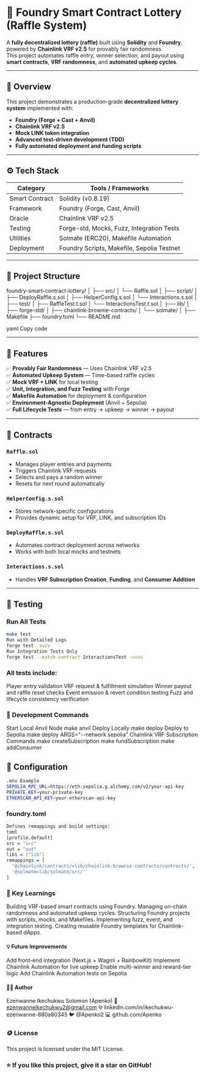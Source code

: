 # 🎰 Foundry Smart Contract Lottery (Raffle System)

A **fully decentralized lottery (raffle)** built using **Solidity** and **Foundry**, powered by **Chainlink VRF v2.5** for provably fair randomness.  
This project automates raffle entry, winner selection, and payout using **smart contracts**, **VRF randomness**, and **automated upkeep cycles**.

---

## 🧠 Overview

This project demonstrates a production-grade **decentralized lottery system** implemented with:
- **Foundry (Forge + Cast + Anvil)**
- **Chainlink VRF v2.5**
- **Mock LINK token integration**
- **Advanced test-driven development (TDD)**
- **Fully automated deployment and funding scripts**

---

## ⚙️ Tech Stack

| Category | Tools / Frameworks |
|-----------|--------------------|
| Smart Contract | Solidity (v0.8.19) |
| Framework | Foundry (Forge, Cast, Anvil) |
| Oracle | Chainlink VRF v2.5 |
| Testing | Forge-std, Mocks, Fuzz, Integration Tests |
| Utilities | Solmate (ERC20), Makefile Automation |
| Deployment | Foundry Scripts, Makefile, Sepolia Testnet |

---

## 📂 Project Structure

foundry-smart-contract-lottery/
│
├── src/
│ └── Raffle.sol
│
├── script/
│ ├── DeployRaffle.s.sol
│ ├── HelperConfig.s.sol
│ └── Interactions.s.sol
│
├── test/
│ ├── RaffleTest.t.sol
│ └── InteractionsTest.t.sol
│
├── lib/
│ ├── forge-std/
│ ├── chainlink-brownie-contracts/
│ └── solmate/
│
├── Makefile
├── foundry.toml
└── README.md

yaml
Copy code

---

## 🚀 Features

✅ **Provably Fair Randomness** — Uses Chainlink VRF v2.5  
✅ **Automated Upkeep System** — Time-based raffle cycles  
✅ **Mock VRF + LINK** for local testing  
✅ **Unit, Integration, and Fuzz Testing** with Forge  
✅ **Makefile Automation** for deployment & configuration  
✅ **Environment-Agnostic Deployment** (Anvil + Sepolia)  
✅ **Full Lifecycle Tests** — from entry → upkeep → winner → payout  

---

## 🧱 Contracts

### `Raffle.sol`
- Manages player entries and payments  
- Triggers Chainlink VRF requests  
- Selects and pays a random winner  
- Resets for next round automatically  

### `HelperConfig.s.sol`
- Stores network-specific configurations  
- Provides dynamic setup for VRF, LINK, and subscription IDs  

### `DeployRaffle.s.sol`
- Automates contract deployment across networks  
- Works with both local mocks and testnets  

### `Interactions.s.sol`
- Handles **VRF Subscription Creation**, **Funding**, and **Consumer Addition**  

---

## 🧪 Testing

### Run All Tests
```bash
make test
Run with Detailed Logs
forge test -vvvv
Run Integration Tests Only
forge test --match-contract InteractionsTest -vvvv
```

### All tests include:
Player entry validation
VRF request & fulfillment simulation
Winner payout and raffle reset checks
Event emission & revert condition testing
Fuzz and lifecycle consistency verification

### 🧰 Development Commands
Start Local Anvil Node
make anvil
Deploy Locally
make deploy
Deploy to Sepolia
make deploy ARGS="--network sepolia"
Chainlink VRF Subscription Commands
make createSubscription
make fundSubscription
make addConsumer

## 🧾 Configuration
```bash
.env Example
SEPOLIA_RPC_URL=https://eth-sepolia.g.alchemy.com/v2/your-api-key
PRIVATE_KEY=your-private-key
ETHERSCAN_API_KEY=your-etherscan-api-key
```

### foundry.toml
```bash
Defines remappings and build settings:
toml
[profile.default]
src = "src"
out = "out"
libs = ["lib"]
remappings = [
  '@chainlink/contracts/=lib/chainlink-brownie-contracts/contracts/',
  '@solmate=lib/solmate/src/'
]
```

### 🧠 Key Learnings
Building VRF-based smart contracts using Foundry.
Managing on-chain randomness and automated upkeep cycles.
Structuring Foundry projects with scripts, mocks, and Makefiles.
Implementing fuzz, event, and integration testing.
Creating reusable Foundry templates for Chainlink-based dApps.

#### 💡 Future Improvements
Add front-end integration (Next.js + Wagmi + RainbowKit)
Implement Chainlink Automation for live upkeep
Enable multi-winner and reward-tier logic
Add Chainlink Automation tests on Sepolia

#### 🧑‍💻 Author
Ezenwanne Ikechukwu Solomon (Apenko)
📧 ezenwanneikechukwu2@gmail.com
🌐 linkedin.com/in/ikechukwu-ezenwanne-880a80345
🐦 @Apenko2
💻 github.com/Apenko

### 🪙 License
This project is licensed under the MIT License.

### ⭐ If you like this project, give it a star on GitHub!